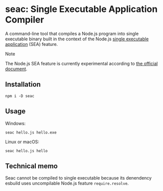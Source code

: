# seac: Single Executable Application Compiler

A command-line tool that compiles a Node.js program into single executable binary built in the context of the Node.js [single executable application](https://nodejs.org/docs/latest/api/single-executable-applications.html) (SEA) feature.

> [!NOTE]
> The Node.js SEA feature is currently experimental according to [the official document](https://nodejs.org/docs/latest-v20.x/api/single-executable-applications.html).

## Installation

```console
npm i -D seac
```

## Usage

Windows:

```console
seac hello.js hello.exe
```

Linux or macOS:

```console
seac hello.js hello
```

## Technical memo

Seac cannot be compiled to single executable because its denendency esbuild uses uncompilable Node.js feature `require.resolve`.
